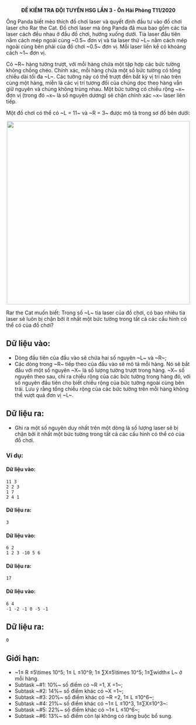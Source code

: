**<center>ĐỀ KIỂM TRA ĐỘI TUYỂN HSG LẦN 3 - Ôn Hải Phòng T11/2020</center>**

Ông Panda biết mèo thích đồ chơi laser và quyết định đầu tư vào đồ chơi laser cho Rar the Cat. Đồ chơi laser mà ông Panda đã mua bao gồm các tia laser cách đều nhau ở đầu đồ chơi, hướng xuống dưới. Tia laser đầu tiên nằm cách mép ngoài cùng ~0.5~ đơn vị và tia laser thứ ~L~ nằm cách mép ngoài cùng bên phải của đồ chơi ~0.5~ đơn vị. Mỗi laser liền kề có khoảng cách ~1~ đơn vị.

Có ~R~ hàng tường trượt, với mỗi hàng chứa một tập hợp các bức tường không chồng chéo. Chính xác, mỗi hàng chứa một số bức tường có tổng chiều dài tối đa ~L~. Các tường này có thể trượt đến bất kỳ vị trí nào trên cùng một hàng, miễn là các vị trí tương đối của chúng dọc theo hàng vẫn giữ nguyên và chúng không trùng nhau. Một bức tường có chiều rộng ~x~ đơn vị (trong đó ~x~ là số nguyên dương) sẽ chặn chính xác ~x~ laser liên tiếp.

Một đồ chơi có thể có ~L = 11~ và ~R = 3~ được mô tả trong sơ đồ bên dưới:
<center><img src="/images/problems/1415/LASERS.png" width="500px" /></center>

Rar the Cat muốn biết: Trong số ~L~ tia laser của đồ chơi, có bao nhiêu tia laser sẽ luôn bị chặn bởi ít nhất một bức tường trong tất cả các cấu hình có thể có của đồ chơi?

## Dữ liệu vào:
- Dòng đầu tiên của đầu vào sẽ chứa hai số nguyên ~L~ và ~R~;
- Các dòng trong ~R~ tiếp theo của đầu vào sẽ mô tả mỗi hàng. Nó sẽ bắt đầu với một số nguyên ~X~ là số lượng tường trượt trong hàng. ~X~ số nguyên theo sau, chỉ ra chiều rộng của các bức tường trong hàng đó, với số nguyên đầu tiên cho biết chiều rộng của bức tường ngoài cùng bên trái. Lưu ý rằng tổng chiều rộng của các bức tường trên mỗi hàng không thể vượt quá đơn vị ~L~.

## Dữ liệu ra:
- Ghi ra một số nguyên duy nhất trên một dòng là số lượng laser sẽ bị chặn bởi ít nhất một bức tường trong tất cả các cấu hình có thể có của đồ chơi.

### Ví dụ:
#### Dữ liệu vào:
```
11 3
2 2 3
1 7
2 4 1
```

#### Dữ liệu ra:
```
3
```

#### Dữ liệu vào:
```
6 2
1 2 3 -10 5 6
```

#### Dữ liệu ra:
```
17
```

#### Dữ liệu vào:
```
6 4
-1 -2 -1 0 -5 -1
```

## Dữ liệu ra:
```
0
```

## Giới hạn:
- ~1≤ R ≤5\times 10^5; 1≤ L ≤10^9; 1≤ ∑X≤5\times 10^5; 1≤∑width≤ L~ ở mỗi hàng.
- Subtask ~\#1: 10\%~ số điểm có ~R =1, X =1~;
- Subtask ~\#2: 14\%~ số điểm khác có ~X =1~;
- Subtask ~\#3: 20\%~ số điểm khác có ~R =2, 1≤ L ≤10^6~;
- Subtask ~\#4: 21\%~ số điểm khác có ~1≤ L ≤10^3, 1≤∑X≤10^3~:
- Subtask ~\#5: 22\%~ số điểm khác có ~1≤ L ≤10^6~;
- Subtask ~\#6: 13\%~ số điểm còn lại không có ràng buộc bổ sung.